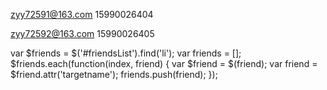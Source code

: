 zyy72591@163.com 15990026404

zyy72592@163.com 15990026405

var $friends = $('#friendsList').find('li');
var friends = [];
$friends.each(function(index, friend) {
    var $friend = $(friend);
    var friend = $friend.attr('targetname');
    friends.push(friend);
});
